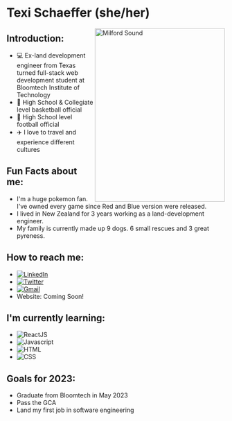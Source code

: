 # Texi Schaeffer (she/her)

<img
     display="flex"
     align="right"
     src="https://user-images.githubusercontent.com/111753526/215240308-391a182a-71fe-4474-a771-3e62a1c90098.jpg"
     alt="Milford Sound"
     width="300"
     height="400"
/>


## Introduction:
* :computer: Ex-land development engineer from Texas turned full-stack web development student at Bloomtech Institute of Technology
* :basketball: High School & Collegiate level basketball official
* :football: High School level football official
* :airplane: I love to travel and experience different cultures

## Fun Facts about me:
* I'm a huge pokemon fan. I've owned every game since Red and Blue version were released.
* I lived in New Zealand for 3 years working as a land-development engineer.
* My family is currently made up 9 dogs. 6 small rescues and 3 great pyreness.

## How to reach me:
* [![LinkedIn](https://img.shields.io/badge/LinkedIn-0077B5?style=for-the-badge&logo=linkedin&logoColor=white)](https://www.linkedin.com/in/texi-rae-schaeffer/)
* [![Twitter](https://img.shields.io/badge/Twitter-1DA1F2?style=for-the-badge&logo=twitter&logoColor=white)](https://twitter.com/texirae)
* [![Gmail](https://img.shields.io/badge/Gmail-D14836?style=for-the-badge&logo=gmail&logoColor=white)](mailto:texirae.schaeffer@gmail.com)
* Website: Coming Soon!

## I'm currently learning:
* ![ReactJS](https://img.shields.io/badge/React-20232A?style=for-the-badge&logo=react&logoColor=61DAFB)
* ![Javascript](https://img.shields.io/badge/JavaScript-F7DF1E?style=for-the-badge&logo=javascript&logoColor=black)
* ![HTML](https://img.shields.io/badge/HTML5-E34F26?style=for-the-badge&logo=html5&logoColor=white)
* ![CSS](https://img.shields.io/badge/CSS3-1572B6?style=for-the-badge&logo=css3&logoColor=white)

## Goals for 2023:
* Graduate from Bloomtech in May 2023
* Pass the GCA
* Land my first job in software engineering

<!--
**texirae/texirae** is a ✨ _special_ ✨ repository because its `README.md` (this file) appears on your GitHub profile.

Here are some ideas to get you started:

- 🔭 I’m currently working on ...
- 🌱 I’m currently learning ...
- 👯 I’m looking to collaborate on ...
- 🤔 I’m looking for help with ...
- 💬 Ask me about ...
- 📫 How to reach me: ...
- 😄 Pronouns: ...
- ⚡ Fun fact: ...
-->
